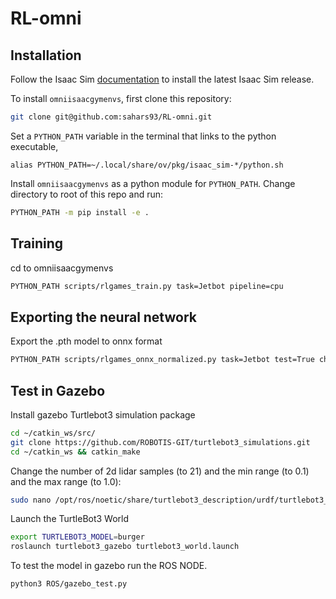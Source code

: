 # RL-omni

## Installation


Follow the Isaac Sim [documentation](https://github.com/NVIDIA-Omniverse/OmniIsaacGymEnvs) to install the latest Isaac Sim release.


To install `omniisaacgymenvs`, first clone this repository:

```bash
git clone git@github.com:sahars93/RL-omni.git
```

Set a `PYTHON_PATH` variable in the terminal that links to the python executable, 

```
alias PYTHON_PATH=~/.local/share/ov/pkg/isaac_sim-*/python.sh
```

Install `omniisaacgymenvs` as a python module for `PYTHON_PATH`. Change directory to root of this repo and run:

```bash
PYTHON_PATH -m pip install -e .
```

## Training

cd to omniisaacgymenvs

```bash
PYTHON_PATH scripts/rlgames_train.py task=Jetbot pipeline=cpu
```

## Exporting the neural network

Export the .pth model to onnx format

```bash
PYTHON_PATH scripts/rlgames_onnx_normalized.py task=Jetbot test=True checkpoint=CHECKPOINT_PATH pipeline=cpu
```

## Test in Gazebo

Install gazebo Turtlebot3 simulation package

```bash
cd ~/catkin_ws/src/
git clone https://github.com/ROBOTIS-GIT/turtlebot3_simulations.git
cd ~/catkin_ws && catkin_make
```
Change the number of 2d lidar samples (to 21) and the min range (to 0.1) and the max range (to 1.0):

```bash
sudo nano /opt/ros/noetic/share/turtlebot3_description/urdf/turtlebot3_waffle.gazebo.xacro
```

Launch the TurtleBot3 World


```bash
export TURTLEBOT3_MODEL=burger
roslaunch turtlebot3_gazebo turtlebot3_world.launch
```

To test the model in gazebo run the ROS NODE.

```bash
python3 ROS/gazebo_test.py
```
